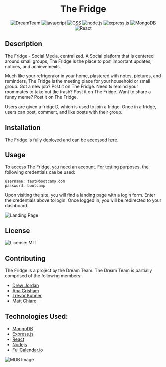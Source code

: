 <div align='center'>

 # The Fridge

![DreamTeam](https://img.shields.io/badge/dreamteam-generated-blue)
![javascript](https://img.shields.io/badge/javascript-yellow)
![CSS](https://img.shields.io/badge/CSS-orange)
![node.js](https://img.shields.io/badge/node.js-green)
![express.js](https://img.shields.io/badge/express.js-red)
![MongoDB](https://img.shields.io/badge/mongoDB-green)
![React](https://img.shields.io/badge/React-blue)

</div>

## Description

The Fridge - Social Media, centralized. A Social platform that is centered around small groups, The Fridge is the place to post important updates, notices, and achievements. 

Much like your refrigerator in your home, plastered with notes, pictures, and reminders, The Fridge is the meeting place for your household or small group. Got a new job? Post it on The Fridge. Need to remind your roommates to take out the trash? Post it on The Fridge. Want to share a funny meme? Post it on The Fridge.

Users are given a fridgeID, which is used to join a fridge. Once in a fridge, users can post, comment, and like posts with their group.

## Installation

The Fridge is fully deployed and can be accessed [here.](https://the-fridge-social-f821764e88b1.herokuapp.com/)

## Usage

To access The Fridge, you need an account. For testing purposes, the following credentials can be used:

  ```
  username: test@bootcamp.com
  password: bootcamp
  ```

Upon visiting the site, you will find a landing page with a login form. Enter the credentials above to login. Once logged in, you will be redirected to your dashboard.

![Landing Page](./readme-assets/landing-page.gif)

## License
![License: MIT](https://img.shields.io/badge/License-MIT-yellow.svg)

## Contributing

The Fridge is a project by the Dream Team. The Dream Team is partially comprised of the following members:

* [Drew Jordan](https://github.com/drewjordan414)
* [Ana Grisham](https://github.com/anaunique24)
* [Trevor Kuhner](https://github.com/TKuhner)
* [Matt Chiaro](https://github.com/MattChiaro/)

## Technologies Used:

* [MongoDB](https://www.mongodb.com/)
* [Express.js](https://expressjs.com/)
* [React](https://reactjs.org/)
* [Nodejs](https://nodejs.org/en/)
* [FullCalendar.io](https://fullcalendar.io/)



![MDB Image](./client/public/mdb.png)


